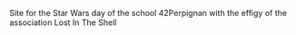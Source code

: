 Site for the Star Wars day of the school 42Perpignan with the effigy of the association Lost In The Shell

